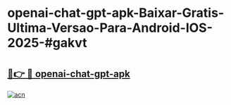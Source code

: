 # openai-chat-gpt-apk-Baixar-Gratis-Ultima-Versao-Para-Android-IOS-2025-#gakvt

# <h2><a href="https://ainizakaria.my?title=openai-chat-gpt-apk&ref=22M">🔗👉 🔴 openai-chat-gpt-apk</a></h2>

[![acn](https://github.com/user-attachments/assets/0f9c940e-d8b0-45ae-aac7-cd30a18b3e1c)](https://ainizakaria.my?title=openai-chat-gpt-apk&ref=22M)

